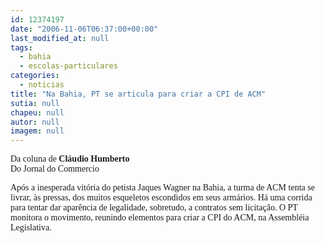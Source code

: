 ```yaml
---
id: 12374197
date: "2006-11-06T06:37:00+00:00"
last_modified_at: null
tags:
  - bahia
  - escolas-particulares
categories:
  - noticias
title: "Na Bahia, PT se articula para criar a CPI de ACM"
sutia: null
chapeu: null
autor: null
imagem: null
---
```

<p><P><FONT face=Verdana>Da coluna de </FONT><FONT face=Verdana><STRONG>Cláudio Humberto<BR></STRONG>Do Jornal do Commercio</FONT></P></p>
<p><P><FONT face=Verdana>Após a inesperada vitória do petista Jaques Wagner na Bahia, a turma de ACM tenta se livrar, às pressas, dos muitos esqueletos escondidos em seus armários. Há uma corrida para tentar dar aparência de legalidade, sobretudo, a contratos sem licitação. O PT monitora o movimento, reunindo elementos para criar a CPI do ACM, na Assembléia Legislativa.</FONT></P> </p>
